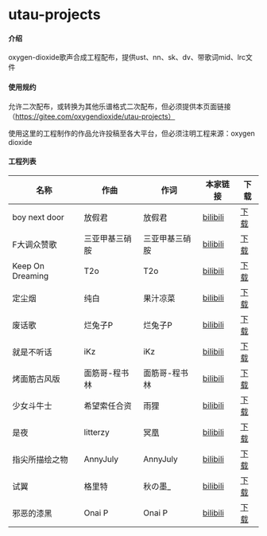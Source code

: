 # utau-projects

#### 介绍
oxygen-dioxide歌声合成工程配布，提供ust、nn、sk、dv、带歌词mid、lrc文件

#### 使用规约
允许二次配布，或转换为其他乐谱格式二次配布，但必须提供本页面链接（https://gitee.com/oxygendioxide/utau-projects）

使用这里的工程制作的作品允许投稿至各大平台，但必须注明工程来源：oxygen dioxide

#### 工程列表
| 名称               | 作曲       | 作词       | 本家链接                                                        | 下载                                                                                                                                    |
|------------------|----------|----------|-------------------------------------------------------------|---------------------------------------------------------------------------------------------------------------------------------------|
| boy next door    | 放假君      | 放假君      | [bilibili](https://www.bilibili.com/video/av26327977) | [下载](https://gitee.com/oxygendioxide/utau-projects/tree/master/boy%20next%20door)                                               |
| F大调众赞歌         | 三亚甲基三硝胺  | 三亚甲基三硝胺  | [bilibili](https://www.bilibili.com/video/av39884712) | [下载](https://gitee.com/oxygendioxide/utau-projects/tree/master/F%E5%A4%A7%E8%B0%83%E4%BC%97%E8%B5%9E%E6%AD%8C)                  |
| Keep On Dreaming   | T2o      | T2o      | [bilibili](https://www.bilibili.com/video/av3495177)  | [下载](https://gitee.com/oxygendioxide/utau-projects/tree/master/Keep%20On%20Dreaming)                                            |
| 定尘烟              | 纯白       | 果汁凉菜     | [bilibili](https://www.bilibili.com/video/av18125546) | [下载](https://gitee.com/oxygendioxide/utau-projects/tree/master/%E5%AE%9A%E5%B0%98%E7%83%9F)                                     |
| 废话歌              | 烂兔子P     | 烂兔子P     | [bilibili](https://www.bilibili.com/video/av602062)   | [下载](https://gitee.com/oxygendioxide/utau-projects/tree/master/%E5%BA%9F%E8%AF%9D%E6%AD%8C)                                     |
| 就是不听话          | iKz      | iKz      | [bilibili](https://www.bilibili.com/video/av14969866) | [下载](https://gitee.com/oxygendioxide/utau-projects/tree/master/%E5%B0%B1%E6%98%AF%E4%B8%8D%E5%90%AC%E8%AF%9D)                   |
| 烤面筋古风版        | 面筋哥-程书林 | 面筋哥-程书林 | [bilibili](https://www.bilibili.com/video/av23004780) | [下载](https://gitee.com/oxygendioxide/utau-projects/tree/master/%E7%83%A4%E9%9D%A2%E7%AD%8B%E5%8F%A4%E9%A3%8E%E7%89%88)          |
| 少女斗牛士          | 希望索任合资   | 雨狸       | [bilibili](https://www.bilibili.com/video/av8370772)  | [下载](https://gitee.com/oxygendioxide/utau-projects/tree/master/%E5%B0%91%E5%A5%B3%E6%96%97%E7%89%9B%E5%A3%AB)                   |
| 是夜               | litterzy | 冥凰       | [bilibili](https://www.bilibili.com/video/av8072755)  | [下载](https://gitee.com/oxygendioxide/utau-projects/tree/master/%E6%98%AF%E5%A4%9C)                                              |
| 指尖所描绘之物      | AnnyJuly | AnnyJuly | [bilibili](https://www.bilibili.com/video/av54764560) | [下载](https://gitee.com/oxygendioxide/utau-projects/tree/master/%E6%8C%87%E5%B0%96%E6%89%80%E6%8F%8F%E7%BB%98%E4%B9%8B%E7%89%A9) |
| 试翼               | 格里特    | 秋の墨_  |  [bilibili](https://www.bilibili.com/video/BV1ZK4y1b7Vk) | [下载](https://gitee.com/oxygendioxide/utau-projects/tree/master/%E8%AF%95%E7%BF%BC)|
| 邪恶的漆黑 | Onai P | Onai P | [bilibili](https://www.bilibili.com/video/BV1np4y1D7ws) | [下载](https://gitee.com/oxygendioxide/utau-projects/tree/master/%E9%82%AA%E6%81%B6%E7%9A%84%E6%BC%86%E9%BB%91)